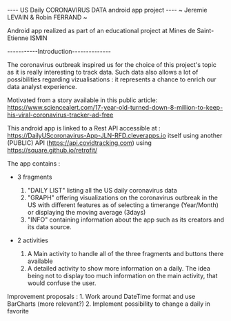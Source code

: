 ---- US Daily CORONAVIRUS DATA android app project ----
    ~ Jeremie LEVAIN & Robin FERRAND ~

Android app realized as part of an educational project at Mines de Saint-Etienne ISMIN

-----------Introduction--------------

The coronavirus outbreak inspired us for the choice of this project's topic as it is really interesting to track data.
Such data also allows a lot of possibilities regarding vizualisations : it represents a chance to enrich our data analyst experience.

Motivated from a story available in this public article:
https://www.sciencealert.com/17-year-old-turned-down-8-million-to-keep-his-viral-coronavirus-tracker-ad-free


This android app is linked to a Rest API accessible at : https://DailyUScoronavirus-App-JLN-RFD.cleverapps.io itself using another (PUBLIC) API (https://api.covidtracking.com)
using https://square.github.io/retrofit/

The app contains :
- 3 fragments
	1. "DAILY LIST" listing all the US daily coronavirus data
	2. "GRAPH" offering visualizations on the coronavirus outbreak in the US with different features as of selecting a timerange (Year/Month) or displaying the moving average (3days)
	3. "INFO" containing information about the app such as its creators and its data source.

- 2 activities
	1. A Main activity to handle all of the three fragments and buttons there available
	2. A detailed activity to show more information on a daily. The idea being not to display too much information on the main activity, that would confuse the user.


Improvement proposals :
	1. Work around DateTime format and use BarCharts (more relevant?)
	2. Implement possibility to change a daily in favorite